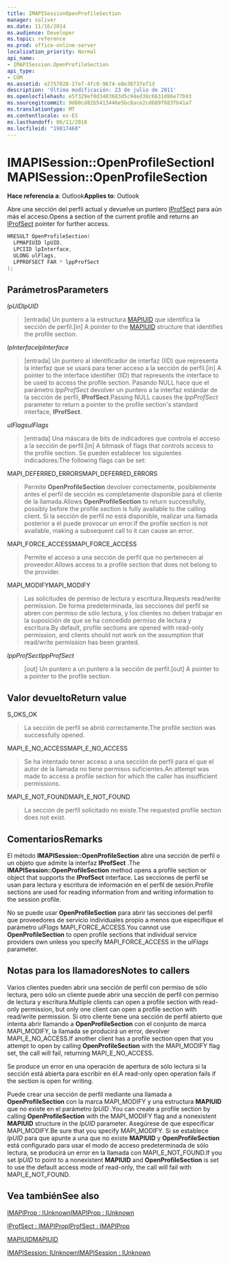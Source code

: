 ```yaml
---
title: IMAPISessionOpenProfileSection
manager: soliver
ms.date: 11/16/2014
ms.audience: Developer
ms.topic: reference
ms.prod: office-online-server
localization_priority: Normal
api_name:
- IMAPISession.OpenProfileSection
api_type:
- COM
ms.assetid: e2757028-27e7-4fc0-9674-e8e30737ef1d
description: 'Última modificación: 23 de julio de 2011'
ms.openlocfilehash: e5f329ef0d3483683d5c94ed38c6631d86e77b93
ms.sourcegitcommit: 9d60cd82b5413446e5bc8ace2cd689f683fb41a7
ms.translationtype: MT
ms.contentlocale: es-ES
ms.lasthandoff: 06/11/2018
ms.locfileid: "19817460"
---
```

# <a name="imapisessionopenprofilesection"></a><span data-ttu-id="6cdcc-103">IMAPISession::OpenProfileSection</span><span class="sxs-lookup"><span data-stu-id="6cdcc-103">IMAPISession::OpenProfileSection</span></span>

  
  
<span data-ttu-id="6cdcc-104">**Hace referencia a**: Outlook</span><span class="sxs-lookup"><span data-stu-id="6cdcc-104">**Applies to**: Outlook</span></span> 
  
<span data-ttu-id="6cdcc-105">Abre una sección del perfil actual y devuelve un puntero [IProfSect](iprofsectimapiprop.md) para aún más el acceso.</span><span class="sxs-lookup"><span data-stu-id="6cdcc-105">Opens a section of the current profile and returns an [IProfSect](iprofsectimapiprop.md) pointer for further access.</span></span> 
  
```cpp
HRESULT OpenProfileSection(
  LPMAPIUID lpUID,
  LPCIID lpInterface,
  ULONG ulFlags,
  LPPROFSECT FAR * lppProfSect
);
```

## <a name="parameters"></a><span data-ttu-id="6cdcc-106">Parámetros</span><span class="sxs-lookup"><span data-stu-id="6cdcc-106">Parameters</span></span>

 <span data-ttu-id="6cdcc-107">_lpUID_</span><span class="sxs-lookup"><span data-stu-id="6cdcc-107">_lpUID_</span></span>
  
> <span data-ttu-id="6cdcc-108">[entrada] Un puntero a la estructura [MAPIUID](mapiuid.md) que identifica la sección de perfil.</span><span class="sxs-lookup"><span data-stu-id="6cdcc-108">[in] A pointer to the [MAPIUID](mapiuid.md) structure that identifies the profile section.</span></span> 
    
 <span data-ttu-id="6cdcc-109">_lpInterface_</span><span class="sxs-lookup"><span data-stu-id="6cdcc-109">_lpInterface_</span></span>
  
> <span data-ttu-id="6cdcc-110">[entrada] Un puntero al identificador de interfaz (IID) que representa la interfaz que se usará para tener acceso a la sección de perfil.</span><span class="sxs-lookup"><span data-stu-id="6cdcc-110">[in] A pointer to the interface identifier (IID) that represents the interface to be used to access the profile section.</span></span> <span data-ttu-id="6cdcc-111">Pasando NULL hace que el parámetro _lppProfSect_ devolver un puntero a la interfaz estándar de la sección de perfil, **IProfSect**.</span><span class="sxs-lookup"><span data-stu-id="6cdcc-111">Passing NULL causes the  _lppProfSect_ parameter to return a pointer to the profile section's standard interface, **IProfSect**.</span></span>
    
 <span data-ttu-id="6cdcc-112">_ulFlags_</span><span class="sxs-lookup"><span data-stu-id="6cdcc-112">_ulFlags_</span></span>
  
> <span data-ttu-id="6cdcc-113">[entrada] Una máscara de bits de indicadores que controla el acceso a la sección de perfil.</span><span class="sxs-lookup"><span data-stu-id="6cdcc-113">[in] A bitmask of flags that controls access to the profile section.</span></span> <span data-ttu-id="6cdcc-114">Se pueden establecer los siguientes indicadores:</span><span class="sxs-lookup"><span data-stu-id="6cdcc-114">The following flags can be set:</span></span>
    
<span data-ttu-id="6cdcc-115">MAPI_DEFERRED_ERRORS</span><span class="sxs-lookup"><span data-stu-id="6cdcc-115">MAPI_DEFERRED_ERRORS</span></span> 
  
> <span data-ttu-id="6cdcc-116">Permite **OpenProfileSection** devolver correctamente, posiblemente antes el perfil de sección es completamente disponible para el cliente de la llamada.</span><span class="sxs-lookup"><span data-stu-id="6cdcc-116">Allows **OpenProfileSection** to return successfully, possibly before the profile section is fully available to the calling client.</span></span> <span data-ttu-id="6cdcc-117">Si la sección de perfil no está disponible, realizar una llamada posterior a él puede provocar un error.</span><span class="sxs-lookup"><span data-stu-id="6cdcc-117">If the profile section is not available, making a subsequent call to it can cause an error.</span></span> 
    
<span data-ttu-id="6cdcc-118">MAPI_FORCE_ACCESS</span><span class="sxs-lookup"><span data-stu-id="6cdcc-118">MAPI_FORCE_ACCESS</span></span>
  
> <span data-ttu-id="6cdcc-119">Permite el acceso a una sección de perfil que no pertenecen al proveedor.</span><span class="sxs-lookup"><span data-stu-id="6cdcc-119">Allows access to a profile section that does not belong to the provider.</span></span>
    
<span data-ttu-id="6cdcc-120">MAPI_MODIFY</span><span class="sxs-lookup"><span data-stu-id="6cdcc-120">MAPI_MODIFY</span></span> 
  
> <span data-ttu-id="6cdcc-121">Las solicitudes de permiso de lectura y escritura.</span><span class="sxs-lookup"><span data-stu-id="6cdcc-121">Requests read/write permission.</span></span> <span data-ttu-id="6cdcc-122">De forma predeterminada, las secciones del perfil se abren con permiso de sólo lectura, y los clientes no deben trabajar en la suposición de que se ha concedido permiso de lectura y escritura.</span><span class="sxs-lookup"><span data-stu-id="6cdcc-122">By default, profile sections are opened with read-only permission, and clients should not work on the assumption that read/write permission has been granted.</span></span> 
    
 <span data-ttu-id="6cdcc-123">_lppProfSect_</span><span class="sxs-lookup"><span data-stu-id="6cdcc-123">_lppProfSect_</span></span>
  
> <span data-ttu-id="6cdcc-124">[out] Un puntero a un puntero a la sección de perfil.</span><span class="sxs-lookup"><span data-stu-id="6cdcc-124">[out] A pointer to a pointer to the profile section.</span></span>
    
## <a name="return-value"></a><span data-ttu-id="6cdcc-125">Valor devuelto</span><span class="sxs-lookup"><span data-stu-id="6cdcc-125">Return value</span></span>

<span data-ttu-id="6cdcc-126">S_OK</span><span class="sxs-lookup"><span data-stu-id="6cdcc-126">S_OK</span></span> 
  
> <span data-ttu-id="6cdcc-127">La sección de perfil se abrió correctamente.</span><span class="sxs-lookup"><span data-stu-id="6cdcc-127">The profile section was successfully opened.</span></span>
    
<span data-ttu-id="6cdcc-128">MAPI_E_NO_ACCESS</span><span class="sxs-lookup"><span data-stu-id="6cdcc-128">MAPI_E_NO_ACCESS</span></span> 
  
> <span data-ttu-id="6cdcc-129">Se ha intentado tener acceso a una sección de perfil para el que el autor de la llamada no tiene permisos suficientes.</span><span class="sxs-lookup"><span data-stu-id="6cdcc-129">An attempt was made to access a profile section for which the caller has insufficient permissions.</span></span>
    
<span data-ttu-id="6cdcc-130">MAPI_E_NOT_FOUND</span><span class="sxs-lookup"><span data-stu-id="6cdcc-130">MAPI_E_NOT_FOUND</span></span> 
  
> <span data-ttu-id="6cdcc-131">La sección de perfil solicitado no existe.</span><span class="sxs-lookup"><span data-stu-id="6cdcc-131">The requested profile section does not exist.</span></span>
    
## <a name="remarks"></a><span data-ttu-id="6cdcc-132">Comentarios</span><span class="sxs-lookup"><span data-stu-id="6cdcc-132">Remarks</span></span>

<span data-ttu-id="6cdcc-133">El método **IMAPISession::OpenProfileSection** abre una sección de perfil o un objeto que admite la interfaz **IProfSect** .</span><span class="sxs-lookup"><span data-stu-id="6cdcc-133">The **IMAPISession::OpenProfileSection** method opens a profile section or object that supports the **IProfSect** interface.</span></span> <span data-ttu-id="6cdcc-134">Las secciones de perfil se usan para lectura y escritura de información en el perfil de sesión.</span><span class="sxs-lookup"><span data-stu-id="6cdcc-134">Profile sections are used for reading information from and writing information to the session profile.</span></span> 
  
<span data-ttu-id="6cdcc-135">No se puede usar **OpenProfileSection** para abrir las secciones del perfil que proveedores de servicio individuales propio a menos que especifique el parámetro _ulFlags_ MAPI_FORCE_ACCESS.</span><span class="sxs-lookup"><span data-stu-id="6cdcc-135">You cannot use **OpenProfileSection** to open profile sections that individual service providers own unless you specify MAPI_FORCE_ACCESS in the  _ulFlags_ parameter.</span></span> 
  
## <a name="notes-to-callers"></a><span data-ttu-id="6cdcc-136">Notas para los llamadores</span><span class="sxs-lookup"><span data-stu-id="6cdcc-136">Notes to callers</span></span>

<span data-ttu-id="6cdcc-137">Varios clientes pueden abrir una sección de perfil con permiso de sólo lectura, pero sólo un cliente puede abrir una sección de perfil con permiso de lectura y escritura.</span><span class="sxs-lookup"><span data-stu-id="6cdcc-137">Multiple clients can open a profile section with read-only permission, but only one client can open a profile section with read/write permission.</span></span> <span data-ttu-id="6cdcc-138">Si otro cliente tiene una sección de perfil abierto que intenta abrir llamando a **OpenProfileSection** con el conjunto de marca MAPI_MODIFY, la llamada se producirá un error, devolver MAPI_E_NO_ACCESS.</span><span class="sxs-lookup"><span data-stu-id="6cdcc-138">If another client has a profile section open that you attempt to open by calling **OpenProfileSection** with the MAPI_MODIFY flag set, the call will fail, returning MAPI_E_NO_ACCESS.</span></span> 
  
<span data-ttu-id="6cdcc-139">Se produce un error en una operación de apertura de sólo lectura si la sección está abierta para escribir en él.</span><span class="sxs-lookup"><span data-stu-id="6cdcc-139">A read-only open operation fails if the section is open for writing.</span></span> 
  
<span data-ttu-id="6cdcc-140">Puede crear una sección de perfil mediante una llamada a **OpenProfileSection** con la marca MAPI_MODIFY y una estructura **MAPIUID** que no existe en el parámetro _lpUID_ .</span><span class="sxs-lookup"><span data-stu-id="6cdcc-140">You can create a profile section by calling **OpenProfileSection** with the MAPI_MODIFY flag and a nonexistent **MAPIUID** structure in the  _lpUID_ parameter.</span></span> <span data-ttu-id="6cdcc-141">Asegúrese de que especificar MAPI_MODIFY.</span><span class="sxs-lookup"><span data-stu-id="6cdcc-141">Be sure that you specify MAPI_MODIFY.</span></span> <span data-ttu-id="6cdcc-142">Si se establece _lpUID_ para que apunte a una que no existe **MAPIUID** y **OpenProfileSection** está configurado para usar el modo de acceso predeterminada de sólo lectura, se producirá un error en la llamada con MAPI_E_NOT_FOUND.</span><span class="sxs-lookup"><span data-stu-id="6cdcc-142">If you set  _lpUID_ to point to a nonexistent **MAPIUID** and **OpenProfileSection** is set to use the default access mode of read-only, the call will fail with MAPI_E_NOT_FOUND.</span></span> 
  
## <a name="see-also"></a><span data-ttu-id="6cdcc-143">Vea también</span><span class="sxs-lookup"><span data-stu-id="6cdcc-143">See also</span></span>



[<span data-ttu-id="6cdcc-144">IMAPIProp : IUnknown</span><span class="sxs-lookup"><span data-stu-id="6cdcc-144">IMAPIProp : IUnknown</span></span>](imapipropiunknown.md)
  
[<span data-ttu-id="6cdcc-145">IProfSect : IMAPIProp</span><span class="sxs-lookup"><span data-stu-id="6cdcc-145">IProfSect : IMAPIProp</span></span>](iprofsectimapiprop.md)
  
[<span data-ttu-id="6cdcc-146">MAPIUID</span><span class="sxs-lookup"><span data-stu-id="6cdcc-146">MAPIUID</span></span>](mapiuid.md)
  
[<span data-ttu-id="6cdcc-147">IMAPISession: IUnknown</span><span class="sxs-lookup"><span data-stu-id="6cdcc-147">IMAPISession : IUnknown</span></span>](imapisessioniunknown.md)

